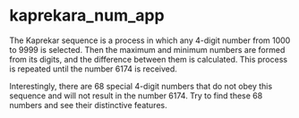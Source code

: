 # kaprekara_num_app

<p>The Kaprekar sequence is a process in which any 4-digit number from 1000 to 9999 is selected. Then the maximum and minimum numbers are formed from its digits, and the difference between them is calculated. This process is repeated until the number 6174 is received.</p>
    <p>Interestingly, there are 68 special 4-digit numbers that do not obey this sequence and will not result in the number 6174. Try to find these 68 numbers and see their distinctive features.</p>
</div>
